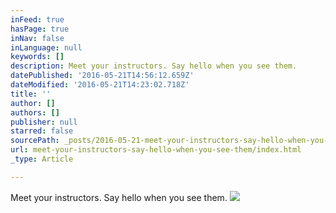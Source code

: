```yaml
---
inFeed: true
hasPage: true
inNav: false
inLanguage: null
keywords: []
description: Meet your instructors. Say hello when you see them.
datePublished: '2016-05-21T14:56:12.659Z'
dateModified: '2016-05-21T14:23:02.718Z'
title: ''
author: []
authors: []
publisher: null
starred: false
sourcePath: _posts/2016-05-21-meet-your-instructors-say-hello-when-you-see-them.md
url: meet-your-instructors-say-hello-when-you-see-them/index.html
_type: Article

---
```

Meet your instructors. Say hello when you see them.
![](https://the-grid-user-content.s3-us-west-2.amazonaws.com/271f654a-1feb-46d0-82a9-0adfcd4a8be2.jpg)